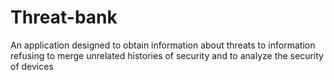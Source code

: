 # Threat-bank
An application designed to obtain information about threats to information refusing to merge unrelated histories of security and to analyze the security of devices

